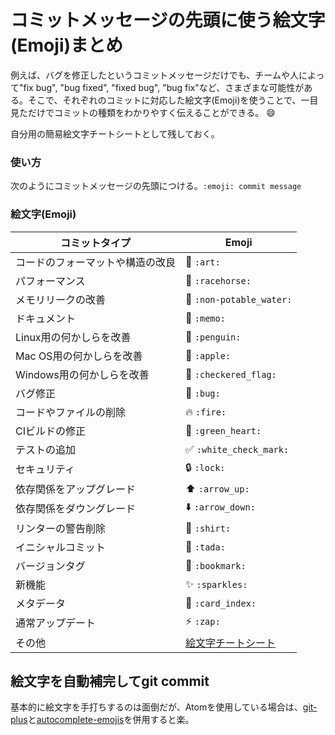 # コミットメッセージの先頭に使う絵文字(Emoji)まとめ

例えば、バグを修正したというコミットメッセージだけでも、チームや人によって"fix bug", "bug fixed", "fixed bug", "bug fix"など、さまざまな可能性がある。そこで、それぞれのコミットに対応した絵文字(Emoji)を使うことで、一目見ただけでコミットの種類をわかりやすく伝えることができる。 😄

自分用の簡易絵文字チートシートとして残しておく。

### 使い方
次のようにコミットメッセージの先頭につける。`:emoji: commit message`

### 絵文字(Emoji)

コミットタイプ | Emoji
----------      | -------------
コードのフォーマットや構造の改良|🎨 `:art:`
パフォーマンス | 🐎 `:racehorse:`
メモリリークの改善| 🚱 `:non-potable_water:`
ドキュメント | 📝 `:memo:`
Linux用の何かしらを改善| 🐧 `:penguin:`
Mac OS用の何かしらを改善| 🍎 `:apple:`
Windows用の何かしらを改善| 🏁 `:checkered_flag:`
バグ修正 | 🐛 `:bug:`
コードやファイルの削除| 🔥 `:fire:`
CIビルドの修正| 💚 `:green_heart:`
テストの追加| ✅ `:white_check_mark:`
セキュリティ| 🔒 `:lock:`
依存関係をアップグレード| ⬆️ `:arrow_up:`
依存関係をダウングレード| ⬇️ `:arrow_down:`
リンターの警告削除| 👕 `:shirt:`
イニシャルコミット | 🎉 `:tada:`
バージョンタグ | 🔖 `:bookmark:`
新機能 | ✨ `:sparkles:`
メタデータ | 📇 `:card_index:`
通常アップデート | ⚡ `:zap:`
その他 | [絵文字チートシート](http://www.emoji-cheat-sheet.com/)

## 絵文字を自動補完してgit commit
基本的に絵文字を手打ちするのは面倒だが、Atomを使用している場合は、[git-plus](https://atom.io/packages/git-plus)と[autocomplete-emojis](https://atom.io/packages/autocomplete-emojis)を併用すると楽。
